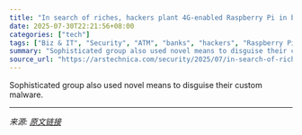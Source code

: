 ```yaml
---
title: "In search of riches, hackers plant 4G-enabled Raspberry Pi in bank network"
date: 2025-07-30T22:21:56+08:00
categories: ["tech"]
tags: ["Biz & IT", "Security", "ATM", "banks", "hackers", "Raspberry Pi"]
summary: "Sophisticated group also used novel means to disguise their custom malware."
source_url: "https://arstechnica.com/security/2025/07/in-search-of-riches-hackers-plant-4g-enabled-raspberry-pi-in-bank-network/"
---
```


Sophisticated group also used novel means to disguise their custom malware.

---

*来源: [原文链接](https://arstechnica.com/security/2025/07/in-search-of-riches-hackers-plant-4g-enabled-raspberry-pi-in-bank-network/)*
